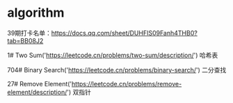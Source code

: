 # algorithm

39期打卡名单：https://docs.qq.com/sheet/DUHFIS09Fanh4THB0?tab=BB08J2

1# Two Sum('https://leetcode.cn/problems/two-sum/description/')
哈希表

704# Binary Search('https://leetcode.cn/problems/binary-search/')
二分查找

27# Remove Element('https://leetcode.cn/problems/remove-element/description/')
双指针

